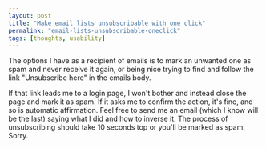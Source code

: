 ```yaml
---
layout: post
title: "Make email lists unsubscribable with one click"
permalink: "email-lists-unsubscribable-oneclick"
tags: [thoughts, usability]
---
```


The options I have as a recipient of emails is to mark an unwanted one as spam and never receive it again, or being nice trying to find and follow the link "Unsubscribe here" in the emails body.

If that link leads me to a login page, I won't bother and instead close the page and mark it as spam. If it asks me to confirm the action, it's fine, and so is automatic affirmation. Feel free to send me an email (which I know will be the last) saying what I did and how to inverse it. The process of unsubscribing should take 10 seconds top or you'll be marked as spam. Sorry.
